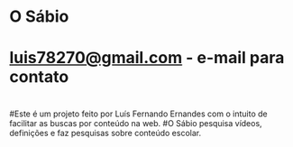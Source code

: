# O Sábio
# luis78270@gmail.com - e-mail para contato
#
#Este é um projeto feito por Luís Fernando Ernandes com o intuito de facilitar as buscas por conteúdo na web.
#O Sábio pesquisa vídeos, definições e faz pesquisas sobre conteúdo escolar.
#
